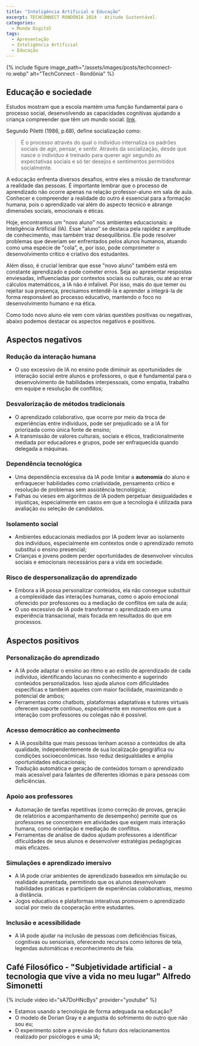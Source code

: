 ```yaml
---
title: "Inteligência Artificial e Educação"
excerpt: TECHCONNECT RONDÔNIA 2024 - Atitude Sustentável.
categories:
  - Mundo Digital
tags:
  - Apresentação
  - Inteligência Artificial
  - Educação
---
```


{% include figure image_path="/assets/images/posts/techconnect-ro.webp" alt="TechConnect - Rondônia" %}

## Educação e sociedade

Estudos mostram que a escola mantém uma função fundamental para o processo social, desenvolvendo as capacidades cognitivas ajudando a criança compreender que têm um mundo social. [link](https://frjaltosanto.edu.br/site/wp-content/uploads/2019/05/06-Artigo-O-PAPEL-DA-ESCOLA.pdf).

Segundo Piletti (1986, p.68), define socialização como:
> É o processo através do qual o indivíduo internaliza os padrões sociais de agir, pensar, e sentir. Através da socialização, desde que nasce o indivíduo é treinado para querer agir segundo as expectativas sociais e só ter desejos e sentimentos permitidos socialmente.

A educação enfrenta diversos desafios, entre eles a missão de transformar a realidade das pessoas. É importante lembrar que o processo de aprendizado não ocorre apenas na relação professor-aluno em sala de aula. Conhecer e compreender a realidade do outro é essencial para a formação humana, pois o aprendizado vai além do aspecto técnico e abrange dimensões sociais, emocionais e éticas.

Hoje, encontramos um "novo aluno" nos ambientes educacionais: a Inteligência Artificial (IA). Esse "aluno" se destaca pela rapidez e amplitude de conhecimento, mas também traz desequilíbrios. Ele pode resolver problemas que deveriam ser enfrentados pelos alunos humanos, atuando como uma espécie de "cola", e, por isso, pode comprometer o desenvolvimento crítico e criativo dos estudantes.

Além disso, é crucial lembrar que esse "novo aluno" também está em constante aprendizado e pode cometer erros. Seja ao apresentar respostas enviesadas, influenciadas por contextos sociais ou culturais, ou até ao errar cálculos matemáticos, a IA não é infalível. Por isso, mais do que temer ou rejeitar sua presença, precisamos entendê-la e aprender a integrá-la de forma responsável ao processo educativo, mantendo o foco no desenvolvimento humano e na ética.

Como todo novo aluno ele vem com várias questões positivas ou negativas, abaixo podemos destacar os aspectos negativos e positivos.

## Aspectos negativos

### Redução da interação humana

- O uso excessivo de IA no ensino pode diminuir as oportunidades de interação social entre alunos e professores, o que é fundamental para o desenvolvimento de habilidades interpessoais, como empatia, trabalho em equipe e resolução de conflitos;

### Desvalorização de métodos tradicionais

- O aprendizado colaborativo, que ocorre por meio da troca de experiências entre indivíduos, pode ser prejudicado se a IA for priorizada como única fonte de ensino;
- A transmissão de valores culturais, sociais e éticos, tradicionalmente mediada por educadores e grupos, pode ser enfraquecida quando delegada a máquinas.

### Dependência tecnológica

- Uma dependência excessiva da IA pode limitar a **autonomia** do aluno e enfraquecer habilidades como criatividade, pensamento crítico e resolução de problemas sem assistência tecnológica;
- Falhas ou vieses em algoritmos de IA podem perpetuar desigualdades e injustiças, especialmente em casos em que a tecnologia é utilizada para avaliação ou seleção de candidatos.

### Isolamento social

- Ambientes educacionais mediados por IA podem levar ao isolamento dos indivíduos, especialmente em contextos onde o aprendizado remoto substitui o ensino presencial;
- Crianças e jovens podem perder oportunidades de desenvolver vínculos sociais e emocionais necessários para a vida em sociedade.

### Risco de despersonalização do aprendizado

- Embora a IA possa personalizar conteúdos, ela não consegue substituir a complexidade das interações humanas, como o apoio emocional oferecido por professores ou a mediação de conflitos em sala de aula;
- O uso excessivo de IA pode transformar o aprendizado em uma experiência transacional, mais focada em resultados do que em processos.

## Aspectos positivos

### Personalização do aprendizado

- A IA pode adaptar o ensino ao ritmo e ao estilo de aprendizado de cada indivíduo, identificando lacunas no conhecimento e sugerindo conteúdos personalizados. Isso ajuda alunos com dificuldades específicas e também aqueles com maior facilidade, maximizando o potencial de ambos;
- Ferramentas como chatbots, plataformas adaptativas e tutores virtuais oferecem suporte contínuo, especialmente em momentos em que a interação com professores ou colegas não é possível.

### Acesso democrático ao conhecimento

- A IA possibilita que mais pessoas tenham acesso a conteúdos de alta qualidade, independentemente de sua localização geográfica ou condições socioeconômicas. Isso reduz desigualdades e amplia oportunidades educacionais;
- Tradução automática e geração de conteúdos tornam o aprendizado mais acessível para falantes de diferentes idiomas e para pessoas com deficiências.

### Apoio aos professores

- Automação de tarefas repetitivas (como correção de provas, geração de relatórios e acompanhamento de desempenho) permite que os professores se concentrem em atividades que exigem mais interação humana, como orientação e mediação de conflitos.
- Ferramentas de análise de dados ajudam professores a identificar dificuldades de seus alunos e desenvolver estratégias pedagógicas mais eficazes.

### Simulações e aprendizado imersivo

- A IA pode criar ambientes de aprendizado baseados em simulação ou realidade aumentada, permitindo que os alunos desenvolvam habilidades práticas e participem de experiências colaborativas, mesmo à distância.
- Jogos educativos e plataformas interativas promovem o aprendizado social por meio da cooperação entre estudantes.

### Inclusão e acessibilidade

- A IA pode ajudar na inclusão de pessoas com deficiências físicas, cognitivas ou sensoriais, oferecendo recursos como leitores de tela, legendas automáticas e reconhecimento de fala.

## Café Filosófico - "Subjetividade artificial - a tecnologia que vive a vida no meu lugar" Alfredo Simonetti

{% include video id="sA7DoHNcBys" provider="youtube" %}

- Estamos usando a tecnologia de forma adequada na educação?
- O modelo de Dorian Gray e a angustia do sofrimento do outro que não sou eu;
- O experimento sobre a previsão do futuro dos relacionamentos realizado por psicólogos e uma IA;
